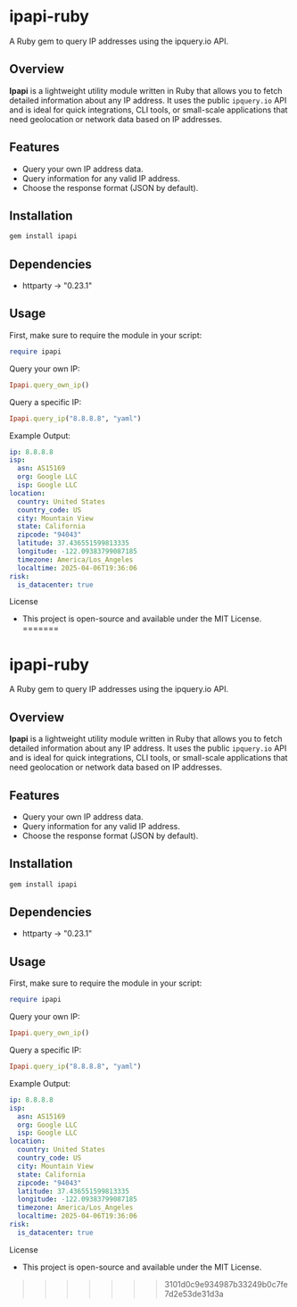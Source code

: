 # ipapi-ruby

A Ruby gem to query IP addresses using the ipquery.io API.

## Overview

**Ipapi** is a lightweight utility module written in Ruby that allows you to fetch detailed information about any IP address. It uses the public `ipquery.io` API and is ideal for quick integrations, CLI tools, or small-scale applications that need geolocation or network data based on IP addresses.

## Features

- Query your own IP address data.
- Query information for any valid IP address.
- Choose the response format (JSON by default).

## Installation

```bash
gem install ipapi
```

## Dependencies

- httparty -> "0.23.1"

## Usage

First, make sure to require the module in your script:

```ruby
require ipapi
```

Query your own IP:
```ruby
Ipapi.query_own_ip()
```

Query a specific IP:
```ruby
Ipapi.query_ip("8.8.8.8", "yaml")
```

Example Output:
```yaml
ip: 8.8.8.8
isp:
  asn: AS15169
  org: Google LLC
  isp: Google LLC
location:
  country: United States
  country_code: US
  city: Mountain View
  state: California
  zipcode: "94043"
  latitude: 37.436551599813335
  longitude: -122.09383799087185
  timezone: America/Los_Angeles
  localtime: 2025-04-06T19:36:06
risk:
  is_datacenter: true
```

License
- This project is open-source and available under the MIT License.
=======
# ipapi-ruby

A Ruby gem to query IP addresses using the ipquery.io API.

## Overview

**Ipapi** is a lightweight utility module written in Ruby that allows you to fetch detailed information about any IP address. It uses the public `ipquery.io` API and is ideal for quick integrations, CLI tools, or small-scale applications that need geolocation or network data based on IP addresses.

## Features

- Query your own IP address data.
- Query information for any valid IP address.
- Choose the response format (JSON by default).

## Installation

```bash
gem install ipapi
```

## Dependencies

- httparty -> "0.23.1"

## Usage

First, make sure to require the module in your script:

```ruby
require ipapi
```

Query your own IP:
```ruby
Ipapi.query_own_ip()
```

Query a specific IP:
```ruby
Ipapi.query_ip("8.8.8.8", "yaml")
```

Example Output:
```yaml
ip: 8.8.8.8
isp:
  asn: AS15169
  org: Google LLC
  isp: Google LLC
location:
  country: United States
  country_code: US
  city: Mountain View
  state: California
  zipcode: "94043"
  latitude: 37.436551599813335
  longitude: -122.09383799087185
  timezone: America/Los_Angeles
  localtime: 2025-04-06T19:36:06
risk:
  is_datacenter: true
```

License
- This project is open-source and available under the MIT License.
>>>>>>> 3101d0c9e934987b33249b0c7fe7d2e53de31d3a
